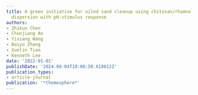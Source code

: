 ```yaml
---
title: A green initiative for oiled sand cleanup using chitosan/rhamnolipid complex
  dispersion with pH-stimulus response
authors:
- Zhikun Chen
- Chunjiang An
- Yixiang Wang
- Baiyu Zhang
- Xuelin Tian
- Kenneth Lee
date: '2022-01-01'
publishDate: '2024-08-04T18:06:50.610612Z'
publication_types:
- article-journal
publication: '*Chemosphere*'
---
```

